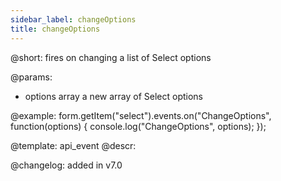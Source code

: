 ```yaml
---
sidebar_label: changeOptions
title: changeOptions
---          
```


@short: fires on changing a list of Select options
 

@params:
- options     array     a new array of Select options


@example:
form.getItem("select").events.on("ChangeOptions", function(options) {
    console.log("ChangeOptions", options);
});


@template: api_event
@descr:

@changelog: added in v7.0
